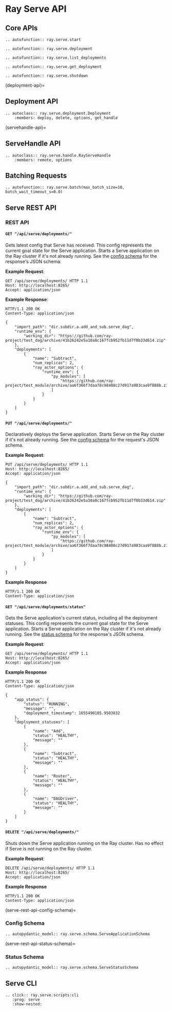 # Ray Serve API

## Core APIs

```{eval-rst}
.. autofunction:: ray.serve.start
```

```{eval-rst}
.. autofunction:: ray.serve.deployment
```

```{eval-rst}
.. autofunction:: ray.serve.list_deployments
```

```{eval-rst}
.. autofunction:: ray.serve.get_deployment
```

```{eval-rst}
.. autofunction:: ray.serve.shutdown
```

(deployment-api)=

## Deployment API

```{eval-rst}
.. autoclass:: ray.serve.deployment.Deployment
    :members: deploy, delete, options, get_handle
```

(servehandle-api)=

## ServeHandle API

```{eval-rst}
.. autoclass:: ray.serve.handle.RayServeHandle
    :members: remote, options
```

## Batching Requests

```{eval-rst}
.. autofunction:: ray.serve.batch(max_batch_size=10, batch_wait_timeout_s=0.0)
```

## Serve REST API

### REST API

#### `GET "/api/serve/deployments/"`

Gets latest config that Serve has received. This config represents the current goal state for the Serve application. Starts a Serve application on the Ray cluster if it's not already running. See the [config schema](serve-rest-api-config-schema) for the response's JSON schema.

**Example Request**:

```http
GET /api/serve/deployments/ HTTP 1.1
Host: http://localhost:8265/
Accept: application/json
```

**Example Response**:

```http
HTTP/1.1 200 OK
Content-Type: application/json

{
    "import_path": "dir.subdir.a.add_and_sub.serve_dag",
    "runtime_env": {
        "working_dir": "https://github.com/ray-project/test_dag/archive/41b26242e5a10a8c167fcb952fb11d7f0b33d614.zip"
    },
    "deployments": [
        {
            "name": "Subtract",
            "num_replicas": 2,
            "ray_actor_options": {
                "runtime_env": {
                    "py_modules": [
                        "https://github.com/ray-project/test_module/archive/aa6f366f7daa78c98408c27d917a983caa9f888b.zip"
                    ]
                }
            }
        }
    ]
}
```

#### `PUT "/api/serve/deployments/"`

Declaratively deploys the Serve application. Starts Serve on the Ray cluster if it's not already running. See the [config schema](serve-rest-api-config-schema) for the request's JSON schema.

**Example Request**:

```http
PUT /api/serve/deployments/ HTTP 1.1
Host: http://localhost:8265/
Accept: application/json

{
    "import_path": "dir.subdir.a.add_and_sub.serve_dag",
    "runtime_env": {
        "working_dir": "https://github.com/ray-project/test_dag/archive/41b26242e5a10a8c167fcb952fb11d7f0b33d614.zip"
    },
    "deployments": [
        {
            "name": "Subtract",
            "num_replicas": 2,
            "ray_actor_options": {
                "runtime_env": {
                    "py_modules": [
                        "https://github.com/ray-project/test_module/archive/aa6f366f7daa78c98408c27d917a983caa9f888b.zip"
                    ]
                }
            }
        }
    ]
}
```

**Example Response**


```http
HTTP/1.1 200 OK
Content-Type: application/json
```

#### `GET "/api/serve/deployments/status"`

Gets the Serve application's current status, including all the deployment statuses. This config represents the current goal state for the Serve application. Starts a Serve application on the Ray cluster if it's not already running. See the [status schema](serve-rest-api-status-schema) for the response's JSON schema.

**Example Request**:

```http
GET /api/serve/deployments/ HTTP 1.1
Host: http://localhost:8265/
Accept: application/json
```

**Example Response**

```http
HTTP/1.1 200 OK
Content-Type: application/json

{
    "app_status": {
        "status": "RUNNING",
        "message": "",
        "deployment_timestamp": 1655490105.9503832
    },
    "deployment_statuses": [
        {
            "name": "Add",
            "status": "HEALTHY",
            "message": ""
        },
        {
            "name": "Subtract",
            "status": "HEALTHY",
            "message": ""
        },
        {
            "name": "Router",
            "status": "HEALTHY",
            "message": ""
        },
        {
            "name": "DAGDriver",
            "status": "HEALTHY",
            "message": ""
        }
    ]
}
```

#### `DELETE "/api/serve/deployments/"`

Shuts down the Serve application running on the Ray cluster. Has no
effect if Serve is not running on the Ray cluster.
    
**Example Request**:

```http
DELETE /api/serve/deployments/ HTTP 1.1
Host: http://localhost:8265/
Accept: application/json
```

**Example Response**

```http
HTTP/1.1 200 OK
Content-Type: application/json
```

(serve-rest-api-config-schema)=

### Config Schema

```{eval-rst}
.. autopydantic_model:: ray.serve.schema.ServeApplicationSchema

```

(serve-rest-api-status-schema)=

### Status Schema

```{eval-rst}
.. autopydantic_model:: ray.serve.schema.ServeStatusSchema

```

## Serve CLI

```{eval-rst}
.. click:: ray.serve.scripts:cli
   :prog: serve
   :show-nested:
```
